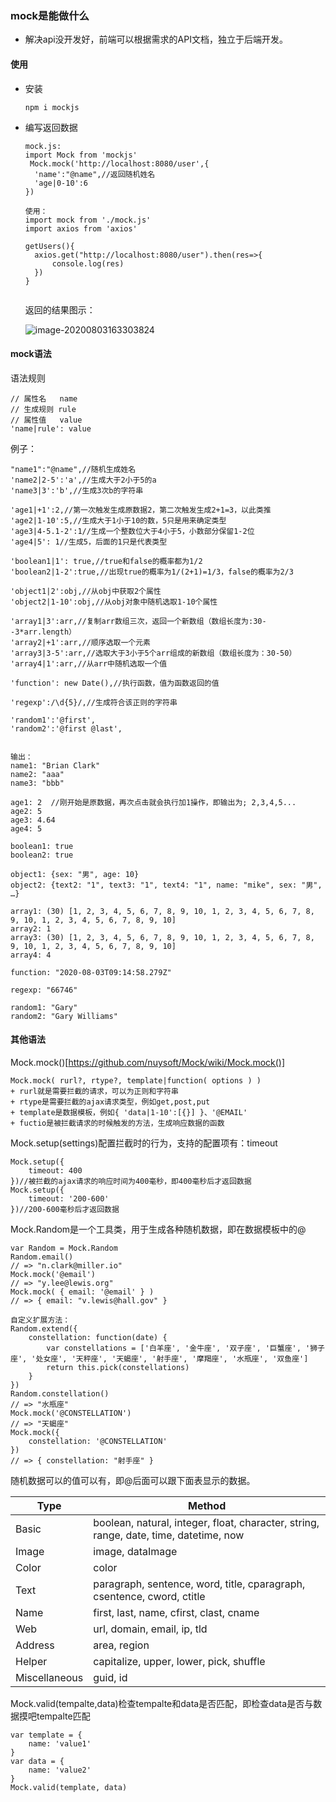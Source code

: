 ### mock是能做什么

+ 解决api没开发好，前端可以根据需求的API文档，独立于后端开发。





#### 使用

+ 安装

  ```
  npm i mockjs
  ```

+ 编写返回数据

  ```
  mock.js:
  import Mock from 'mockjs'
   Mock.mock('http://localhost:8080/user',{
  	'name':"@name",//返回随机姓名
  	'age|0-10':6
  })
  
  使用：
  import mock from './mock.js'
  import axios from 'axios'
  
  getUsers(){
  	axios.get("http://localhost:8080/user").then(res=>{
  		console.log(res)
  	})
  }
  
  
  ```

  返回的结果图示：

  ![image-20200803163303824](C:\Users\user\AppData\Roaming\Typora\typora-user-images\image-20200803163303824.png)





#### mock语法

语法规则

```]
// 属性名   name
// 生成规则 rule
// 属性值   value
'name|rule': value
```

例子：

```
"name1":"@name",//随机生成姓名
'name2|2-5':'a',//生成大于2小于5的a
'name3|3':'b',//生成3次b的字符串

'age1|+1':2,//第一次触发生成原数据2，第二次触发生成2+1=3，以此类推
'age2|1-10':5,//生成大于1小于10的数，5只是用来确定类型
'age3|4-5.1-2':1//生成一个整数位大于4小于5，小数部分保留1-2位
'age4|5': 1//生成5，后面的1只是代表类型

'boolean1|1': true,//true和false的概率都为1/2
'boolean2|1-2':true,//出现true的概率为1/(2+1)=1/3，false的概率为2/3

'object1|2':obj,//从obj中获取2个属性
'object2|1-10':obj,//从obj对象中随机选取1-10个属性

'array1|3':arr,//复制arr数组三次，返回一个新数组（数组长度为:30--3*arr.length）
'array2|+1':arr,//顺序选取一个元素
'array3|3-5':arr,//选取大于3小于5个arr组成的新数组（数组长度为：30-50）
'array4|1':arr,//从arr中随机选取一个值

'function': new Date(),//执行函数，值为函数返回的值

'regexp':/\d{5}/,//生成符合该正则的字符串

'random1':'@first',
'random2':'@first @last',


输出：
name1: "Brian Clark"
name2: "aaa"
name3: "bbb"

age1: 2  //刚开始是原数据，再次点击就会执行加1操作，即输出为; 2,3,4,5...
age2: 5
age3: 4.64
age4: 5

boolean1: true
boolean2: true

object1: {sex: "男", age: 10}
object2: {text2: "1", text3: "1", text4: "1", name: "mike", sex: "男", …}

array1: (30) [1, 2, 3, 4, 5, 6, 7, 8, 9, 10, 1, 2, 3, 4, 5, 6, 7, 8, 9, 10, 1, 2, 3, 4, 5, 6, 7, 8, 9, 10]
array2: 1
array3: (30) [1, 2, 3, 4, 5, 6, 7, 8, 9, 10, 1, 2, 3, 4, 5, 6, 7, 8, 9, 10, 1, 2, 3, 4, 5, 6, 7, 8, 9, 10]
array4: 4

function: "2020-08-03T09:14:58.279Z"

regexp: "66746"

random1: "Gary"
random2: "Gary Williams"
```





#### 其他语法

Mock.mock()[https://github.com/nuysoft/Mock/wiki/Mock.mock()]

```
Mock.mock( rurl?, rtype?, template|function( options ) )
+ rurl就是需要拦截的请求，可以为正则和字符串
+ rtype是需要拦截的ajax请求类型，例如get,post,put
+ template是数据模板，例如{ 'data|1-10':[{}] }、'@EMAIL'
+ fuctio是被拦截请求的时候触发的方法，生成响应数据的函数
```



Mock.setup(settings)配置拦截时的行为，支持的配置项有：timeout

```
Mock.setup({
    timeout: 400
})//被拦截的ajax请求的响应时间为400毫秒，即400毫秒后才返回数据
Mock.setup({
    timeout: '200-600'
})//200-600毫秒后才返回数据
```



Mock.Random是一个工具类，用于生成各种随机数据，即在数据模板中的@

```
var Random = Mock.Random
Random.email()
// => "n.clark@miller.io"
Mock.mock('@email')
// => "y.lee@lewis.org"
Mock.mock( { email: '@email' } )
// => { email: "v.lewis@hall.gov" }

自定义扩展方法：
Random.extend({
    constellation: function(date) {
        var constellations = ['白羊座', '金牛座', '双子座', '巨蟹座', '狮子座', '处女座', '天秤座', '天蝎座', '射手座', '摩羯座', '水瓶座', '双鱼座']
        return this.pick(constellations)
    }
})
Random.constellation()
// => "水瓶座"
Mock.mock('@CONSTELLATION')
// => "天蝎座"
Mock.mock({
    constellation: '@CONSTELLATION'
})
// => { constellation: "射手座" }
```

随机数据可以的值可以有，即@后面可以跟下面表显示的数据。

| Type          | Method                                                       |
| ------------- | ------------------------------------------------------------ |
| Basic         | boolean, natural, integer, float, character, string, range, date, time, datetime, now |
| Image         | image, dataImage                                             |
| Color         | color                                                        |
| Text          | paragraph, sentence, word, title, cparagraph, csentence, cword, ctitle |
| Name          | first, last, name, cfirst, clast, cname                      |
| Web           | url, domain, email, ip, tld                                  |
| Address       | area, region                                                 |
| Helper        | capitalize, upper, lower, pick, shuffle                      |
| Miscellaneous | guid, id                                                     |



Mock.valid(tempalte,data)检查tempalte和data是否匹配，即检查data是否与数据摸吧tempalte匹配

```
var template = {
    name: 'value1'
}
var data = {
    name: 'value2'
}
Mock.valid(template, data)
```

